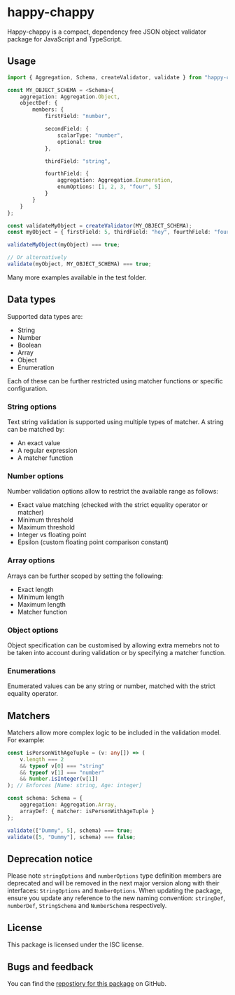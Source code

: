 # happy-chappy

Happy-chappy is a compact, dependency free JSON object validator package for JavaScript and TypeScript.

## Usage

```typescript
import { Aggregation, Schema, createValidator, validate } from "happy-chappy";

const MY_OBJECT_SCHEMA = <Schema>{
    aggregation: Aggregation.Object,
    objectDef: {
        members: {
            firstField: "number",

            secondField: {
                scalarType: "number",
                optional: true
            },

            thirdField: "string",

            fourthField: {
                aggregation: Aggregation.Enumeration,
                enumOptions: [1, 2, 3, "four", 5]
            }
        }
    }
};

const validateMyObject = createValidator(MY_OBJECT_SCHEMA);
const myObject = { firstField: 5, thirdField: "hey", fourthField: "four" };

validateMyObject(myObject) === true;

// Or alternatively
validate(myObject, MY_OBJECT_SCHEMA) === true;
```

Many more examples available in the test folder.

## Data types

Supported data types are:

* String
* Number
* Boolean
* Array
* Object
* Enumeration

Each of these can be further restricted using matcher functions or specific configuration.

### String options

Text string validation is supported using multiple types of matcher. A string can be matched by:

* An exact value
* A regular expression
* A matcher function

### Number options

Number validation options allow to restrict the available range as follows:

* Exact value matching (checked with the strict equality operator or matcher)
* Minimum threshold
* Maximum threshold
* Integer vs floating point
* Epsilon (custom floating point comparison constant)

### Array options

Arrays can be further scoped by setting the following:

* Exact length
* Minimum length
* Maximum length
* Matcher function

### Object options

Object specification can be customised by allowing extra memebrs not to be taken into account during validation or by specifying a matcher function.

### Enumerations

Enumerated values can be any string or number, matched with the strict equality operator.

## Matchers

Matchers allow more complex logic to be included in the validation model. For example:

```typescript
const isPersonWithAgeTuple = (v: any[]) => (
    v.length === 2
    && typeof v[0] === "string"
    && typeof v[1] === "number"
    && Number.isInteger(v[1])
); // Enforces [Name: string, Age: integer]

const schema: Schema = {
    aggregation: Aggregation.Array,
    arrayDef: { matcher: isPersonWithAgeTuple }
};

validate(["Dummy", 5], schema) === true;
validate([5, "Dummy"], schema) === false;
```

## Deprecation notice

Please note `stringOptions` and `numberOptions` type definition members are deprecated and will be removed in the next major version along with
their interfaces: `StringOptions` and `NumberOptions`.
When updating the package, ensure you update any reference to the new naming convention: `stringDef`, `numberDef`, `StringSchema`
and `NumberSchema` respectively.

## License

This package is licensed under the ISC license.

## Bugs and feedback

You can find the [repostiory for this package](https://github.com/moongoal/happy-chappy) on GitHub.

